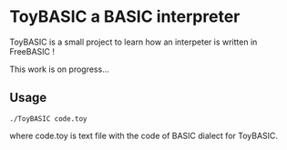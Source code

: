 # ToyBASIC a BASIC interpreter

ToyBASIC is a small project to learn how an interpeter is written in FreeBASIC !

This work is on progress...

## Usage

`./ToyBASIC code.toy`

where code.toy is text file with the code of BASIC dialect for ToyBASIC.


